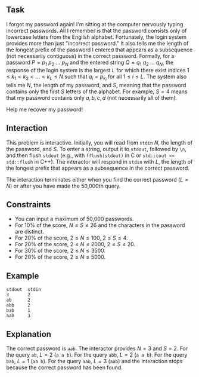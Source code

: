 ## Task

I forgot my password again! I'm sitting at the computer nervously typing incorrect passwords. All I remember is that the password consists only of lowercase letters from the English alphabet. Fortunately, the login system provides more than just "incorrect password." It also tells me the length of the longest prefix of the password I entered that appears as a subsequence (not necessarily contiguous) in the correct password. Formally, for a password $P = p_1 \ p_2 \ \dots \ p_N$ and the entered string $Q = q_1 \ q_2 \ \dots \ q_N$, the response of the login system is the largest $L$ for which there exist indices $1 \leq k_1 < k_2 < \dots < k_L \leq N$ such that $q_i = p_{k_i}$ for all $1 \leq i \leq L$. The system also tells me $N$, the length of my password, and $S$, meaning that the password contains only the first $S$ letters of the alphabet. For example, $S = 4$ means that my password contains only $a, b, c, d$ (not necessarily all of them).

Help me recover my password!

## Interaction

This problem is interactive. Initially, you will read from `stdin` $N$, the length of the password, and $S$. To enter a string, output it to `stdout`, followed by `\n`, and then flush `stdout` (e.g., with `fflush(stdout)` in C or `std::cout << std::flush` in C++). The interactor will respond in `stdin` with $L$, the length of the longest prefix that appears as a subsequence in the correct password.

The interaction terminates either when you find the correct password ($L = N$) or after you have made the 50\,000th query.

## Constraints

- You can input a maximum of 50\,000 passwords.
- For 10\% of the score, $N \leq S \leq 26$ and the characters in the password are distinct.
- For 20\% of the score, $2 \leq N \leq 100$, $2 \leq S \leq 4$.
- For 20\% of the score, $2 \leq N \leq 2000$, $2 \leq S \leq 20$.
- For 30\% of the score, $2 \leq N \leq 3500$.
- For 20\% of the score, $2 \leq N \leq 5000$.

## Example

```
stdout  stdin
3       2
ab      2
abb     2
bab     1
aab     3
```

## Explanation

The correct password is `aab`. The interactor provides $N = 3$ and $S = 2$. For the query `ab`, $L = 2$ (`a a b`). For the query `abb`, $L = 2$ (`a a b`). For the query `bab`, $L = 1$ (`aa b`). For the query `aab`, $L = 3$ (`aab`) and the interaction stops because the correct password has been found.